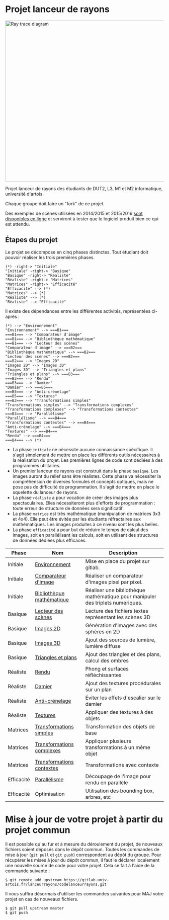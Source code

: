 # Projet lanceur de rayons

<a title="By Henrik (Own work) [GFDL (http://www.gnu.org/copyleft/fdl.html) or CC BY-SA 4.0-3.0-2.5-2.0-1.0 (http://creativecommons.org/licenses/by-sa/4.0-3.0-2.5-2.0-1.0)], via Wikimedia Commons" href="https://commons.wikimedia.org/wiki/File%3ARay_trace_diagram.svg"><img width="512" alt="Ray trace diagram" src="https://upload.wikimedia.org/wikipedia/commons/thumb/8/83/Ray_trace_diagram.svg/512px-Ray_trace_diagram.svg.png"/></a>

Projet lanceur de rayons des étudiants de DUT2, L3, M1 et M2 informatique, université d'artois.

Chaque groupe doit faire un "fork" de ce projet.

Des exemples de scènes utilisées en 2014/2015 et 2015/2016 [sont disponibles en ligne](https://gitlab.univ-artois.fr/lanceurrayons/testslanceurrayons) et serviront à tester que le logiciel produit bien ce qui est attendu. 

## Étapes du projet

Le projet se décompose en cinq phases distinctes. Tout étudiant doit pouvoir réaliser les trois premières phases. 

```plantuml
(*) -right-> "Initiale"
"Initiale" -right-> "Basique"
"Basique" -right-> "Réaliste"
"Réaliste" -right-> "Matrices"
"Matrices" -right-> "Efficacité"
"Efficacité" --> (*)
"Matrices" --> (*)
"Réaliste" --> (*)
"Réaliste" --> "Efficacité"
```

Il existe des dépendances entre les différentes activités, représentées ci-après :

```plantuml
(*) --> "Environnement"
"Environnement" --> ===B1===
===B1=== --> "Comparateur d'image"
===B1=== --> "Bibliothèque mathématique"
===B1=== --> "Lecteur des scènes"
"Comparateur d'image" --> ===B2===
"Bibliothèque mathématique" --> ===B2===
"Lecteur des scènes" --> ===B2===
===B2=== --> "Images 2D"
"Images 2D" --> "Images 3D"
"Images 3D" --> "Triangles et plans"
"Triangles et plans" --> ===B3===
===B3=== --> "Rendu"
===B3=== --> "Damier"
"Damier" --> ===B5===
===B5=== --> "Anti-crénelage"
===B5=== --> "Textures"
===B3=== --> "Transformations simples"
"Transformations simples" --> "Transformations complexes"
"Transformations complexes" --> "Transformations contextes"
===B3=== --> "Parallélisme"
"Parallélisme" --> ===B4===
"Transformations contextes" --> ===B4===
"Anti-crénelage" --> ===B4===
"Textures" --> ===B4===
"Rendu" --> ===B4===
===B4=== --> (*)
```

+ La phase `initiale` ne nécessite aucune connaissance spécifique. Il s'agit simplement de mettre en place les différents outils nécessaires à la réalisation du projet. Les premières lignes de code sont dédiées à des programmes utilitaires.
+ Un premier lanceur de rayons est construit dans la phase `basique`. Les images auront du relief sans être réalistes. Cette phase va nécessiter la compréhension de diverses formules et concepts optiques, mais ne pose pas de difficulté de programmation. Il s'agit de mettre en place le squelette du lanceur de rayons.
+ La phase `réaliste` a pour vocation de créer des images plus spectaculaires. Elles nécessiteront plus d'efforts de programmation : toute erreur de structure de données sera significatif.
+ La phase `matrice` est très mathématique (manipulation de matrices 3x3 et 4x4). Elle peut être évitée par les étudiants réfractaires aux mathématiques. Les images produites à ce niveau sont les plus belles.
+ La phase `efficacité` a pour but de réduire le temps de calcul des images, soit en parallélisant les calculs, soit en utilisant des structures de données dédiées plus efficaces.

|Phase | Nom        | Description                                                    |
|------|------------|----------------------------------------------------------------|
|Initiale|[Environnement](https://gitlab.univ-artois.fr/lanceurrayons/sujetlanceurrayons/-/blob/master/SUJETSTP/TP1a.markdown) | Mise en place du projet sur gitlab. | 
|Initiale|[Comparateur d'image](https://gitlab.univ-artois.fr/lanceurrayons/sujetlanceurrayons/-/blob/master/SUJETSTP/TP1b.markdown) | Réaliser un comparateur d'images pixel par pixel. |
|Initiale|[Bibliothèque mathématique](https://gitlab.univ-artois.fr/lanceurrayons/sujetlanceurrayons/-/blob/master/SUJETSTP/TP1c.markdown) | Réaliser une bibliothèque mathématique pour manipuler des triplets numériques. |
|Basique|[Lecteur des scènes](https://gitlab.univ-artois.fr/lanceurrayons/sujetlanceurrayons/-/blob/master/SUJETSTP/TP2.markdown)|Lecture des fichiers textes représentant les scènes 3D|
|Basique|[Images 2D](https://gitlab.univ-artois.fr/lanceurrayons/sujetlanceurrayons/-/blob/master/SUJETSTP/TP3.markdown)|Génération d'images avec des sphères en 2D|
|Basique|[Images 3D](https://gitlab.univ-artois.fr/lanceurrayons/sujetlanceurrayons/-/blob/master/SUJETSTP/TP4.markdown)|Ajout des sources de lumière, lumière diffuse|
|Basique|[Triangles et plans](https://gitlab.univ-artois.fr/lanceurrayons/sujetlanceurrayons/-/blob/master/SUJETSTP/TP5.markdown)|Ajout des triangles et des plans, calcul des ombres|
|Réaliste|[Rendu](https://gitlab.univ-artois.fr/lanceurrayons/sujetlanceurrayons/-/blob/master/SUJETSTP/TP6.markdown)|Phong et surfaces réfléchissantes|
|Réaliste|[Damier](https://gitlab.univ-artois.fr/lanceurrayons/sujetlanceurrayons/-/blob/master/SUJETSTP/TP10.markdown)|Ajout des textures procédurales sur un plan|
|Réaliste|[Anti-crénelage](https://gitlab.univ-artois.fr/lanceurrayons/sujetlanceurrayons/-/blob/master/SUJETSTP/TP11.markdown)|Éviter les effets d'escalier sur le damier|
|Réaliste|[Textures](https://gitlab.univ-artois.fr/lanceurrayons/sujetlanceurrayons/-/blob/master/SUJETSTP/TP13.markdown)|Appliquer des textures à des objets|
|Matrices|[Transformations simples](https://gitlab.univ-artois.fr/lanceurrayons/sujetlanceurrayons/-/blob/master/SUJETSTP/TP7.markdown)|Transformation des objets de base|
|Matrices|[Transformations complexes](https://gitlab.univ-artois.fr/lanceurrayons/sujetlanceurrayons/-/blob/master/SUJETSTP/TP8.markdown)|Appliquer plusieurs transformations à un même objet|
|Matrices|[Transformations contextes](https://gitlab.univ-artois.fr/lanceurrayons/sujetlanceurrayons/-/blob/master/SUJETSTP/TP9.markdown)|Transformations avec contexte|
|Efficacité|[Parallélisme](https://gitlab.univ-artois.fr/lanceurrayons/sujetlanceurrayons/-/blob/master/SUJETSTP/TP12.markdown)|Découpage de l'image pour rendu en parallèle|
|Efficacité|Optimisation|Utilisation des bounding box, arbres, etc|


# Mise à jour de votre projet à partir du projet commun

Il est possible qu'au fur et à mesure du déroulement du projet, de nouveaux
fichiers soient déposés dans le dépôt commun. Toutes les commandes de mise à 
jour (`git pull` et `git push`) correspondent au dépôt du groupe. Pour récupérer
les mises à jour du dépôt commun, il faut le déclarer localement une nouvelle source de
code pour votre projet. Cela se fait à l'aide de la commande suivante :

```
$ git remote add upstream https://gitlab.univ-artois.fr/lanceurrayons/codelanceurrayons.git
```

Il vous suffira désormais d'utiliser les commandes suivantes pour MAJ votre projet en cas de nouveaux fichiers.

```
$ git pull upstream master
$ git push
```
